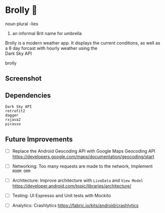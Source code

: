 # Brolly :closed_umbrella:
noun plural -lies
1. an informal Brit name for umbrella

Brolly is a modern weather app. It displays the current conditions, as well as a 8 day forcast with hourly weather using the  
Dark Sky API

brolly


## Screenshot 



## Dependencies
```
Dark Sky API
retrofit2
dagger
rxjava2
picasso
```

## Future Improvements 
- [ ] Replace the Android Geocoding API with Google Maps Geocoding API https://developers.google.com/maps/documentation/geocoding/start
- [ ] Networking: Too many requests are made to the network, Implement `ROOM ORM`
- [ ] Architecture: Improve architecture with `LiveData` and `View Model`  https://developer.android.com/topic/libraries/architecture/
- [ ] Testing: UI Espresso and Unit tests with Mockito 
- [ ] Analytics: Crashlytics https://fabric.io/kits/android/crashlytics







